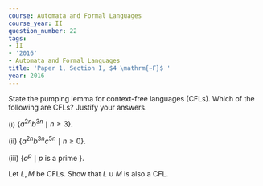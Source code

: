 ```yaml
---
course: Automata and Formal Languages
course_year: II
question_number: 22
tags:
- II
- '2016'
- Automata and Formal Languages
title: 'Paper 1, Section I, $4 \mathrm{~F}$ '
year: 2016
---
```




State the pumping lemma for context-free languages (CFLs). Which of the following are CFLs? Justify your answers.

(i) $\left\{a^{2 n} b^{3 n} \mid n \geqslant 3\right\}$.

(ii) $\left\{a^{2 n} b^{3 n} c^{5 n} \mid n \geqslant 0\right\}$.

(iii) $\left\{a^{p} \mid p\right.$ is a prime $\}$.

Let $L, M$ be CFLs. Show that $L \cup M$ is also a CFL.